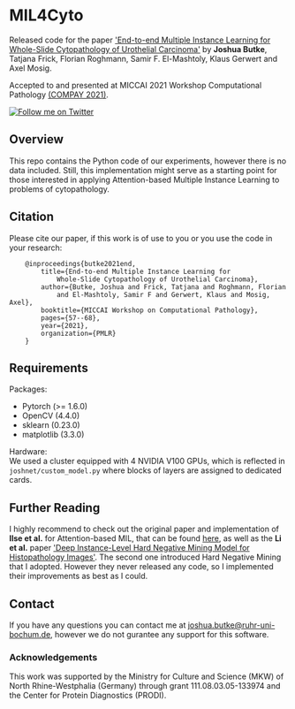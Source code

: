 # MIL4Cyto
Released code for the paper ['End-to-end Multiple Instance Learning for Whole-Slide Cytopathology of Urothelial Carcinoma'](https://proceedings.mlr.press/v156/butke21a/butke21a.pdf)
by **Joshua Butke**, Tatjana Frick, Florian Roghmann, Samir F. El-Mashtoly, Klaus Gerwert and Axel Mosig.

Accepted to and presented at MICCAI 2021 Workshop Computational Pathology [(COMPAY 2021)](https://www.examode.eu/compay2021/).

[![Follow me on Twitter](https://img.shields.io/twitter/follow/JoshuaButke?style=social&logo=twitter)](https://twitter.com/intent/follow?screen_name=JoshuaButke)

## Overview
This repo contains the Python code of our experiments, however there is no data included. Still, this implementation might serve as a starting point for those interested in applying Attention-based Multiple Instance Learning to problems of cytopathology.

## Citation
Please cite our paper, if this work is of use to you or you use the code in your research:
``` 
    @inproceedings{butke2021end,
        title={End-to-end Multiple Instance Learning for 
            Whole-Slide Cytopathology of Urothelial Carcinoma},
        author={Butke, Joshua and Frick, Tatjana and Roghmann, Florian 
            and El-Mashtoly, Samir F and Gerwert, Klaus and Mosig, Axel},
        booktitle={MICCAI Workshop on Computational Pathology},
        pages={57--68},
        year={2021},
        organization={PMLR}
    }
```

## Requirements
Packages: 
- Pytorch (>= 1.6.0)
- OpenCV (4.4.0)
- sklearn (0.23.0)
- matplotlib (3.3.0)

Hardware:  
We used a cluster equipped with 4 NVIDIA V100 GPUs, which is reflected in `joshnet/custom_model.py` where blocks of layers are assigned to dedicated cards.


## Further Reading
I highly recommend to check out the original paper and implementation of **Ilse et al.** for Attention-based MIL, that can be found [here](https://github.com/AMLab-Amsterdam/AttentionDeepMIL), as well as the **Li et al.** paper ['Deep Instance-Level Hard Negative Mining Model for Histopathology Images'](https://arxiv.org/pdf/1906.09681.pdf). The second one introduced Hard Negative Mining that I adopted. However they never released any code, so I implemented their improvements as best as I could.

## Contact
If you have any questions you can contact me at joshua.butke@ruhr-uni-bochum.de, however we do not gurantee any support for this software.

### Acknowledgements
This work was supported by the Ministry for Culture and Science (MKW) of North Rhine-Westphalia (Germany) through grant 111.08.03.05-133974 and the Center for Protein Diagnostics (PRODI).
